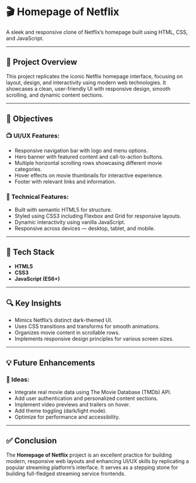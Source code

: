 # 🎬 Homepage of Netflix  
A sleek and responsive clone of Netflix’s homepage built using HTML, CSS, and JavaScript.

---

## 📝 Project Overview  
This project replicates the iconic Netflix homepage interface, focusing on layout, design, and interactivity using modern web technologies. It showcases a clean, user-friendly UI with responsive design, smooth scrolling, and dynamic content sections.

---

## 🎯 Objectives  

### 📺 UI/UX Features:  
- Responsive navigation bar with logo and menu options.  
- Hero banner with featured content and call-to-action buttons.  
- Multiple horizontal scrolling rows showcasing different movie categories.  
- Hover effects on movie thumbnails for interactive experience.  
- Footer with relevant links and information.

### 🧱 Technical Features:  
- Built with semantic HTML5 for structure.  
- Styled using CSS3 including Flexbox and Grid for responsive layouts.  
- Dynamic interactivity using vanilla JavaScript.  
- Responsive across devices — desktop, tablet, and mobile.

---

## 🧰 Tech Stack  

- **HTML5**  
- **CSS3**  
- **JavaScript (ES6+)**

---

## 🔍 Key Insights  

- Mimics Netflix’s distinct dark-themed UI.  
- Uses CSS transitions and transforms for smooth animations.  
- Organizes movie content in scrollable rows.  
- Implements responsive design principles for various screen sizes.

---

## 💡 Future Enhancements  

### 🌟 Ideas:  
- Integrate real movie data using The Movie Database (TMDb) API.  
- Add user authentication and personalized content sections.  
- Implement video previews and trailers on hover.  
- Add theme toggling (dark/light mode).  
- Optimize for performance and accessibility.

---

## ✅ Conclusion  
The **Homepage of Netflix** project is an excellent practice for building modern, responsive web layouts and enhancing UI/UX skills by replicating a popular streaming platform’s interface. It serves as a stepping stone for building full-fledged streaming service frontends.

